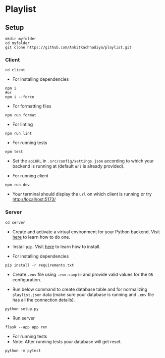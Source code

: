 # Playlist

## Setup
```
mkdir myfolder
cd myfolder
git clone https://github.com/AnkitKachhadiya/playlist.git
```

### Client
```
cd client
```
- For installing dependencies
```
npm i 
#or 
npm i --force 
```

- For formatting files
```
npm run format
```

- For linting
```
npm run lint
```

- For running tests
```
npm test
```

- Set the `apiURL` in `.src/config/settings.json` according to which your backend is running at (default `url` is already provided).

- For running client
```
npm run dev
```
- Your terminal should display the `url` on which client is running or try [http://localhost:5173/](http://localhost:5173/) 

### Server

```
cd server
```
- Create and activate a virtual environment for your Python backend. Visit [here](https://docs.python.org/3/tutorial/venv.html#creating-virtual-environments) to learn how to do one.
- Install `pip`. Visit [here](https://pip.pypa.io/en/stable/installation/) to learn how to install.


- For installing dependencies
```
pip install -r requirements.txt
```

- Create `.env` file using `.env.sample` and provide valid values for the `DB` configuration.

- Run below command to create database table and for normalizing `playlist.json` data (make sure your database is running and `.env` file has all the connection details).
```
python setup.py
```

- Run server
```
flask --app app run
```

- For running tests
- Note: After running tests your database will get reset.
```
python -m pytest
```